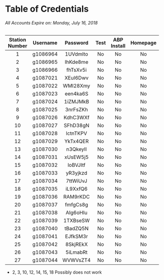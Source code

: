 # Table of Credentials
###### _All Accounts Expire on: Monday, July 16, 2018_
Station Number|Username|Password|Test|ABP Install|Homepage
:-:|:-:|:-:|:-:|:-:|:-:
1|g1086964|1UVdmIto|No|No|No
2|g1086965|IhKde8me|No|No|No
3|g1086966|fhTsXv5i|No|No|No
4|g1087021|XEuI6Dwv|No|No|No
5|g1087022|WMI28Xmy|No|No|No
6|g1087023|een4ka6S|No|No|No
7|g1087024|1iZMJMkB|No|No|No
8|g1087025|3nrFsZKh|No|No|No
9|g1087026|KdhC3WXf|No|No|No
10|g1087027|SFhD38gN|No|No|No
11|g1087028|lctnTKPV|No|No|No
12|g1087029|YkTx4QER|No|No|No
13|g1087030|n3QkeyII|No|No|No
14|g1087031|xUsEW5j5|No|No|No
15|g1087032|loBVJItf|No|No|No
16|g1087033|yR3yjkzd|No|No|No
17|g1087034|7ttWiUvJ|No|No|No
18|g1087035|iL9XxfQ6|No|No|No
19|g1087036|RAM9rKDC|No|No|No
20|g1087037|fmfgCs8g|No|No|No
21|g1087038|AIg6oHIu|No|No|No
22|g1087039|1TXBseSW|No|No|No
23|g1087040|tBadZQ5N|No|No|No
24|g1087041|EJfkSM3r|No|No|No
25|g1087042|8SkjREkX|No|No|No
26|g1087043|5iLmabRt|No|No|No
27|g1087044|WVWVsZT4|No|No|No

* 2, 3, 10, 12, 14, 15, 18 Possibly does not work
